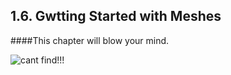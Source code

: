 ## 1.6. Gwtting Started with Meshes

####This chapter will blow your mind.

![cant find!!!](images/00_testImage.jpg)
